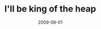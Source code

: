 ---
layout: base.njk
title : 'I&#39;ll be king of the heap' 
view_title : 'I&#39;ll be king of the heap' 
year : '2009' 
date : '2009-06-01' 
img_file : '/drawing/illbekingoftheheap.png' 
html_file : 'illbekingoftheheap' 
next_html : 'cantrememberanything.html' 
year_order : '169' 
permalink : "title/{{html_file}}.html"
---